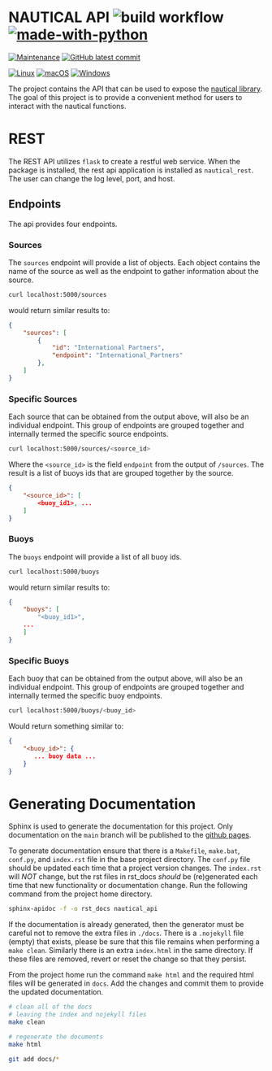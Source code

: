 # NAUTICAL API ![build workflow](https://github.com/barbacbd/nautical_api/actions/workflows/python-test-and-build.yml/badge.svg) [![made-with-python](https://img.shields.io/badge/Made%20with-Python-1f425f.svg)](https://www.python.org/)

[![Maintenance](https://img.shields.io/badge/Maintained%3F-yes-green.svg)](https://github.com/barbacbd/nautical_api/pulse/commit-activity)
[![GitHub latest commit](https://badgen.net/github/last-commit/barbacbd/nautical)](https://github.com/barbacbd/nautical_api/commit/)

[![Linux](https://svgshare.com/i/Zhy.svg)](https://svgshare.com/i/Zhy.svg)
[![macOS](https://svgshare.com/i/ZjP.svg)](https://svgshare.com/i/ZjP.svg)
[![Windows](https://svgshare.com/i/ZhY.svg)](https://svgshare.com/i/ZhY.svg)


The project contains the API that can be used to expose the [nautical library](https://github.com/barbacbd/nautical). The goal
of this project is to provide a convenient method for users to interact with the nautical functions.


# REST

The REST API utilizes `flask` to create a restful web service. When the package is installed, the
rest api application is installed as `nautical_rest`. The user can change the log level, port, and host.

## Endpoints

The api provides four endpoints.

### Sources

The `sources` endpoint will provide a list of objects. Each object contains the name of the source as
well as the endpoint to gather information about the source.

```bash
curl localhost:5000/sources
```

would return similar results to:

```json
{
    "sources": [
        {
            "id": "International Partners",
            "endpoint": "International_Partners"
        },
    ]
}
```

### Specific Sources

Each source that can be obtained from the output above, will also be an individual endpoint. This group of
endpoints are grouped together and internally termed the specific source endpoints.

```bash
curl localhost:5000/sources/<source_id>
```

Where the `<source_id>` is the field `endpoint` from the output of `/sources`. The result is a list of buoys
ids that are grouped together by the source.

```json
{
    "<source_id>": [
        <buoy_id1>, ...
    ]
}
```


### Buoys

The `buoys` endpoint will provide a list of all buoy ids.


```bash
curl localhost:5000/buoys
```

would return similar results to:

```json
{
    "buoys": [
        "<buoy_id1>",
	...
    ]
}
```

### Specific Buoys

Each buoy that can be obtained from the output above, will also be an individual endpoint. This group of
endpoints are grouped together and internally termed the specific buoy endpoints.

```bash
curl localhost:5000/buoys/<buoy_id>
```

Would return something similar to:

```json
{
    "<buoy_id>": {
       ... buoy data ...
    }
}
```


# Generating Documentation

Sphinx is used to generate the documentation for this project. Only documentation on the `main` branch will be published to the [github pages](https://barbacbd.github.io/nautical_api/html/index.html).

To generate documentation ensure that there is a `Makefile`, `make.bat`, `conf.py`, and `index.rst` file in the base project directory. The `conf.py` file should be updated each time that a project
version changes. The `index.rst` will _NOT_ change, but the rst files in rst_docs _should_ be (re)generated each time that new functionality or documentation change. Run the following command from
the project home directory.

```bash
sphinx-apidoc -f -o rst_docs nautical_api
```

If the documentation is already generated, then the generator must be careful not to remove the extra files in `./docs`. There is a `.nojekyll` file (empty) that exists, please be sure that this file
remains when performing a `make clean`. Similarly there is an extra `index.html` in the same directory. If these files are removed, revert or reset the change so that they persist.

From the project home run the command `make html` and the required html files will be generated in `docs`. Add the changes and commit them to provide the updated documentation.

```bash
# clean all of the docs
# leaving the index and nojekyll files
make clean

# regenerate the documents 
make html

git add docs/*
```